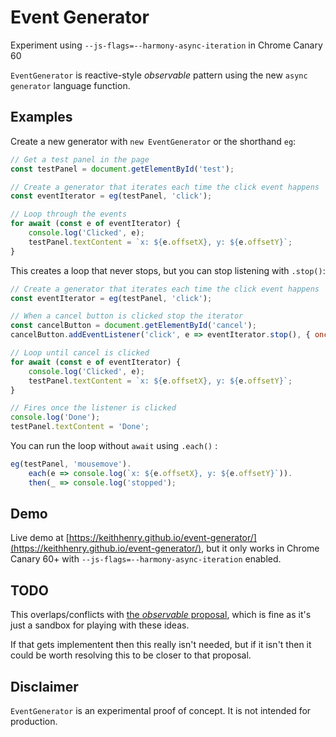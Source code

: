 # Event Generator

Experiment using `--js-flags=--harmony-async-iteration` in Chrome Canary 60

`EventGenerator` is reactive-style _observable_ pattern using the new `async generator` language function.

## Examples

Create a new generator with `new EventGenerator` or the shorthand `eg`:

```javascript
// Get a test panel in the page
const testPanel = document.getElementById('test');

// Create a generator that iterates each time the click event happens
const eventIterator = eg(testPanel, 'click');

// Loop through the events 
for await (const e of eventIterator) {
    console.log('Clicked', e);
    testPanel.textContent = `x: ${e.offsetX}, y: ${e.offsetY}`;
}
```

This creates a loop that never stops, but you can stop listening with `.stop()`:

```javascript
// Create a generator that iterates each time the click event happens
const eventIterator = eg(testPanel, 'click');

// When a cancel button is clicked stop the iterator
const cancelButton = document.getElementById('cancel');
cancelButton.addEventListener('click', e => eventIterator.stop(), { once: true })

// Loop until cancel is clicked
for await (const e of eventIterator) {
    console.log('Clicked', e);
    testPanel.textContent = `x: ${e.offsetX}, y: ${e.offsetY}`;
}

// Fires once the listener is clicked
console.log('Done');
testPanel.textContent = 'Done';
```

You can run the loop without `await` using `.each()` :

```javascript
eg(testPanel, 'mousemove').
    each(e => console.log(`x: ${e.offsetX}, y: ${e.offsetY}`)).
    then(_ => console.log('stopped');
```

## Demo

Live demo at [https://keithhenry.github.io/event-generator/](https://keithhenry.github.io/event-generator/), but it only works in Chrome Canary 60+ with  `--js-flags=--harmony-async-iteration` enabled.

## TODO

This overlaps/conflicts with [the _observable_ proposal](https://github.com/tc39/proposal-observable), which is fine as it's just a sandbox for playing with these ideas.

If that gets implementent then this really isn't needed, but if it isn't then it could be worth resolving this to be closer to that proposal.

## Disclaimer

`EventGenerator` is an experimental proof of concept. It is not intended for production.